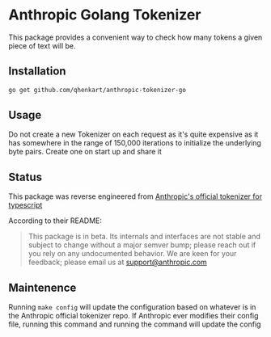 # Anthropic Golang Tokenizer

This package provides a convenient way to check how many tokens a given piece of text will be.

## Installation

```sh
go get github.com/qhenkart/anthropic-tokenizer-go
```

## Usage

Do not create a new Tokenizer on each request as it's quite expensive as it has somewhere in the range of 150,000 iterations to initialize the underlying byte pairs.
Create one on start up and share it

## Status

This package was reverse engineered from [Anthropic's official tokenizer for typescript](https://github.com/anthropics/anthropic-tokenizer-typescript)

According to their README:

> This package is in beta. Its internals and interfaces are not stable
> and subject to change without a major semver bump;
> please reach out if you rely on any undocumented behavior.
> We are keen for your feedback; please email us at [support@anthropic.com](mailto:support@anthropic.com)

## Maintenence

Running `make config` will update the configuration based on whatever is in the Anthropic official tokenizer repo.
If Anthropic ever modifies their config file, running this command and running the command will update the config
